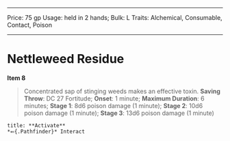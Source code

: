 
---
Price: 75 gp
Usage: held in 2 hands;
Bulk: L
Traits: Alchemical, Consumable, Contact, Poison

---

# Nettleweed Residue

**Item 8**

> Concentrated sap of stinging weeds makes an effective toxin.
**Saving Throw**: DC 27 Fortitude;
**Onset**: 1 minute;
**Maximum Duration**: 6 minutes;
**Stage 1**: 8d6 poison damage (1 minute);
**Stage 2**: 10d6 poison damage (1 minute);
**Stage 3**: 13d6 poison damage (1 minute)

```ad-embed-ability
title: **Activate**
*⬻{.Pathfinder}* Interact 
```

